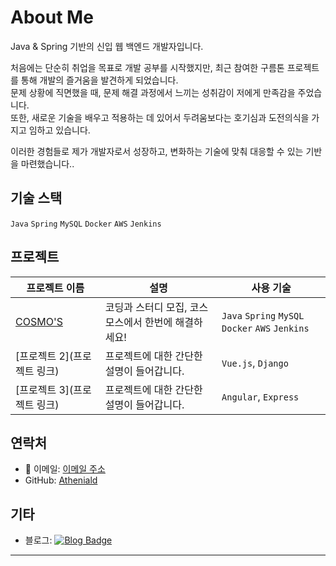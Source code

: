 # About Me

Java & Spring 기반의 신입 웹 백엔드 개발자입니다.    

처음에는 단순히 취업을 목표로 개발 공부를 시작했지만, 최근 참여한 구름톤 프로젝트를 통해 개발의 즐거움을 발견하게 되었습니다.  
문제 상황에 직면했을 때, 문제 해결 과정에서 느끼는 성취감이 저에게 만족감을 주었습니다.  
또한, 새로운 기술을 배우고 적용하는 데 있어서 두려움보다는 호기심과 도전의식을 가지고 임하고 있습니다.  
  
이러한 경험들로 제가 개발자로서 성장하고, 변화하는 기술에 맞춰 대응할 수 있는 기반을 마련했습니다..


## 기술 스택

`Java` `Spring` `MySQL` `Docker` `AWS` `Jenkins`

## 프로젝트

| 프로젝트 이름 | 설명 | 사용 기술 |
|---|---|---|
| [COSMO'S](https://github.com/Gom1031/portfolio/tree/main/%EA%B5%AC%EB%A6%84_1%EC%B0%A8_%ED%94%84%EB%A1%9C%EC%A0%9D%ED%8A%B8) | 코딩과 스터디 모집, 코스모스에서 한번에 해결하세요! | `Java` `Spring` `MySQL` `Docker` `AWS` `Jenkins` |
| [프로젝트 2](프로젝트 링크) | 프로젝트에 대한 간단한 설명이 들어갑니다. | `Vue.js`, `Django` |
| [프로젝트 3](프로젝트 링크) | 프로젝트에 대한 간단한 설명이 들어갑니다. | `Angular`, `Express` |

## 연락처

- 📧 이메일: [이메일 주소](rhrudah@gmail.com)
- GitHub: [Atheniald](https://github.com/Atheniald)

## 기타

- 블로그: [![Blog Badge](https://img.shields.io/badge/Blog-yourblog.com-1f425f.svg)](https://yourblog.com)

---
